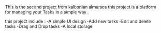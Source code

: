 This is the second project from kalbonian almarsos 
this project is a platform for managing your Tasks in a simple way . 

this project include : 
-A simple UI design 
-Add new tasks 
-Edit and delete tasks 
-Drag and Drop tasks 
-A local storage 

